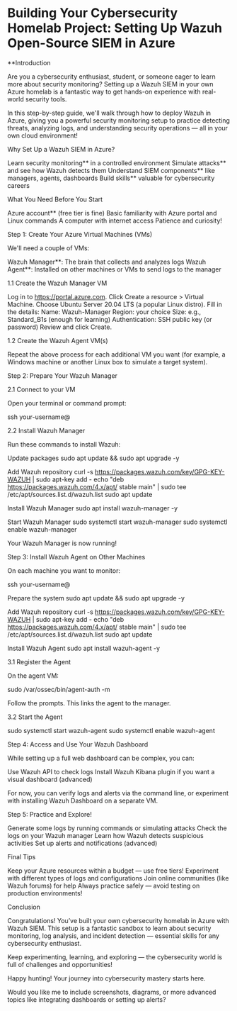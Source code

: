 # Building Your Cybersecurity Homelab Project: Setting Up Wazuh Open-Source SIEM in Azure

**Introduction

Are you a cybersecurity enthusiast, student, or someone eager to learn more about security monitoring? Setting up a Wazuh SIEM in your own Azure homelab is a fantastic way to get hands-on experience with real-world security tools.

In this step-by-step guide, we'll walk through how to deploy Wazuh in Azure, giving you a powerful security monitoring setup to practice detecting threats, analyzing logs, and understanding security operations — all in your own cloud environment!

Why Set Up a Wazuh SIEM in Azure?

Learn security monitoring** in a controlled environment
Simulate attacks** and see how Wazuh detects them
Understand SIEM components** like managers, agents, dashboards
Build skills** valuable for cybersecurity careers

What You Need Before You Start

Azure account** (free tier is fine)
Basic familiarity with Azure portal and Linux commands
A computer with internet access
Patience and curiosity!

Step 1: Create Your Azure Virtual Machines (VMs)

We'll need a couple of VMs:

Wazuh Manager**: The brain that collects and analyzes logs
Wazuh Agent**: Installed on other machines or VMs to send logs to the manager

1.1 Create the Wazuh Manager VM

Log in to https://portal.azure.com.
Click Create a resource > Virtual Machine.
Choose Ubuntu Server 20.04 LTS (a popular Linux distro).
Fill in the details:
Name: Wazuh-Manager
Region: your choice
Size: e.g., Standard_B1s (enough for learning)
Authentication: SSH public key (or password)
Review and click Create.

1.2 Create the Wazuh Agent VM(s)

Repeat the above process for each additional VM you want (for example, a Windows machine or another Linux box to simulate a target system).

Step 2: Prepare Your Wazuh Manager

2.1 Connect to your VM

Open your terminal or command prompt:

ssh your-username@

2.2 Install Wazuh Manager

Run these commands to install Wazuh:

Update packages
sudo apt update && sudo apt upgrade -y

Add Wazuh repository
curl -s https://packages.wazuh.com/key/GPG-KEY-WAZUH | sudo apt-key add -
echo "deb https://packages.wazuh.com/4.x/apt/ stable main" | sudo tee /etc/apt/sources.list.d/wazuh.list
sudo apt update

Install Wazuh Manager
sudo apt install wazuh-manager -y

Start Wazuh Manager
sudo systemctl start wazuh-manager
sudo systemctl enable wazuh-manager

Your Wazuh Manager is now running!

Step 3: Install Wazuh Agent on Other Machines

On each machine you want to monitor:

ssh your-username@

Prepare the system
sudo apt update && sudo apt upgrade -y

Add Wazuh repository
curl -s https://packages.wazuh.com/key/GPG-KEY-WAZUH | sudo apt-key add -
echo "deb https://packages.wazuh.com/4.x/apt/ stable main" | sudo tee /etc/apt/sources.list.d/wazuh.list
sudo apt update

Install Wazuh Agent
sudo apt install wazuh-agent -y

3.1 Register the Agent

On the agent VM:

sudo /var/ossec/bin/agent-auth -m

Follow the prompts. This links the agent to the manager.

3.2 Start the Agent

sudo systemctl start wazuh-agent
sudo systemctl enable wazuh-agent

Step 4: Access and Use Your Wazuh Dashboard

While setting up a full web dashboard can be complex, you can:

Use Wazuh API to check logs
Install Wazuh Kibana plugin if you want a visual dashboard (advanced)

For now, you can verify logs and alerts via the command line, or experiment with installing Wazuh Dashboard on a separate VM.

Step 5: Practice and Explore!

Generate some logs by running commands or simulating attacks
Check the logs on your Wazuh manager
Learn how Wazuh detects suspicious activities
Set up alerts and notifications (advanced)

Final Tips

Keep your Azure resources within a budget — use free tiers!
Experiment with different types of logs and configurations
Join online communities (like Wazuh forums) for help
Always practice safely — avoid testing on production environments!

Conclusion

Congratulations! You’ve built your own cybersecurity homelab in Azure with Wazuh SIEM. This setup is a fantastic sandbox to learn about security monitoring, log analysis, and incident detection — essential skills for any cybersecurity enthusiast.

Keep experimenting, learning, and exploring — the cybersecurity world is full of challenges and opportunities!

Happy hunting!
Your journey into cybersecurity mastery starts here.

Would you like me to include screenshots, diagrams, or more advanced topics like integrating dashboards or setting up alerts?
